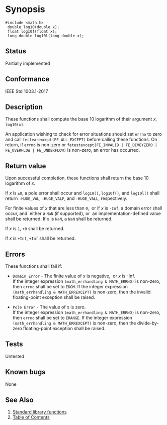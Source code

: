 # Synopsis 
`#include <math.h>`</br>
` double log10(double x);`</br>
` float log10f(float x);`</br>
` long double log10l(long double x);`</br>

## Status
Partially implemented
## Conformance
IEEE Std 1003.1-2017
## Description


 
These functions shall compute the base 10 logarithm of their argument _x_, `log10(x)`.

An application wishing to check for error situations should set `errno` to zero and call
`feclearexcept(FE_ALL_EXCEPT)` before calling these functions. On return, if `errno` is non-zero or
`fetestexcept(FE_INVALID | FE_DIVBYZERO | FE_OVERFLOW | FE_UNDERFLOW)` is non-zero, an error has occurred.


## Return value


Upon successful completion, these functions shall return the base 10 logarithm of _x_.

If _x_ is `±0`, a pole error shall occur and `log10()`, `log10f()`, and `log10l()` shall return
`-HUGE_VAL`, `-HUGE_VALF`, and `-HUGE_VALL`, respectively.

For finite values of _x_ that are less than `0`,    or if _x_ is `-Inf`,  a domain error shall occur, and    either a `NaN` (if supported), or   an implementation-defined value shall be returned.
If
_x_ is `NaN`, a `NaN` shall be returned.

If _x_ is `1`, `+0` shall be returned.

If _x_ is `+Inf`, `+Inf` shall be returned. 


## Errors


These functions shall fail if:

 * `Domain Error` - The finite value of _x_ is negative,    or _x_ is -Inf.</br> 
If the integer expression `(math_errhandling & MATH_ERRNO)` is non-zero, then `errno` shall be set to `EDOM`. If
the integer expression `(math_errhandling & MATH_ERREXCEPT)` is non-zero, then the invalid floating-point exception shall
be raised.

 * `Pole Error` - 
The value of _x_ is zero.</br>
If the integer expression `(math_errhandling & MATH_ERRNO)` is non-zero, then `errno` shall be set to `ERANGE`. If
the integer expression `(math_errhandling & MATH_ERREXCEPT)` is non-zero, then the divide-by-zero floating-point exception
shall be raised.






## Tests

Untested

## Known bugs

None

## See Also 
1. [Standard library functions](../README.md)
2. [Table of Contents](../../../README.md)
